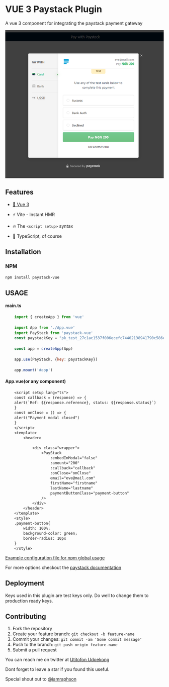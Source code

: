 # VUE 3 Paystack Plugin

A vue 3 component for integrating the paystack payment gateway

![Preview Image](paystack-modal.png?raw=true "Preview Image")

## Features

- [💚 Vue 3](https://v3.vuejsjs.org)

- ⚡️ Vite - Instant HMR

- 🔥 The `<script setup>` syntax

- 🦾 TypeScript, of course

## Installation

### NPM

```bash
npm install paystack-vue
```

## USAGE

#### main.ts

```javascript
    import { createApp } from 'vue'

    import App from './App.vue'
    import PayStack from 'paystack-vue'
    const paystackKey = "pk_test_27c1ac1537f006ecefc74402138941790c586e67"

    const app = createApp(App)

    app.use(PayStack, {key: paystackKey})

    app.mount('#app')
```

#### App.vue(or any component)

```vue
    <script setup lang="ts">
    const callback = (response) => {
    alert(`Ref: ${response.reference}, status: ${response.status}`)
    }
    const onClose = () => {
    alert("Payment modal closed")
    }
    </script>
    <template>
        <header>

            <div class="wrapper">
                <PayStack
                    :embedInModal="false"
                    :amount="200"
                    :callback="callback"
                    :onClose="onClose"
                    email="eve@mail.com"
                    firstName="firstname"
                    lastName="lastname"
                    paymentButtonClass="payment-button"
                />
            </div>
        </header>
    </template>
    <style>
    .payment-button{
        width: 100%;
        background-color: green;
        border-radius: 10px
    }
    </style>

```

[Example configuration file for npm global usage](example/App.vue)

For more options checkout the [paystack documentation](https://paystack.com/docs/payments/accept-payments#popup)

## Deployment
Keys used in this plugin are test keys only. Do well to change them to production ready keys.

## Contributing

1. Fork the repository
2. Create your feature branch: `git checkout -b feature-name`
3. Commit your changes: `git commit -am 'Some commit message'`
4. Push to the branch: `git push origin feature-name`
5. Submit a pull request

You can reach me on twitter at [Utitofon Udoekong](https://twitter.com/UtitofonUdoeko1)

Dont forget to leave a star if you found this useful.

Special shout out to [@iamraphson](https://github.com/iamraphson)